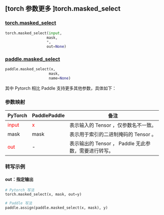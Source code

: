## [torch 参数更多 ]torch.masked_select
### [torch.masked_select](https://pytorch.org/docs/stable/generated/torch.masked_select.html?highlight=masked_select#torch.masked_select)

```python
torch.masked_select(input,
                   mask,
                   *,
                   out=None)
```

### [paddle.masked_select](https://www.paddlepaddle.org.cn/documentation/docs/zh/api/paddle/masked_select_cn.html#masked-select)

```python
paddle.masked_select(x,
                    mask,
                    name=None)
```

其中 Pytorch 相比 Paddle 支持更多其他参数，具体如下：
### 参数映射
| PyTorch       | PaddlePaddle | 备注                                                   |
| ------------- | ------------ | ------------------------------------------------------ |
| <font color='red'> input </font> | <font color='red'> x </font> | 表示输入的 Tensor ，仅参数名不一致。  |
| mask         | mask            | 表示用于索引的二进制掩码的 Tensor 。                                      |
| <font color='red'> out </font> | -  | 表示输出的 Tensor ， Paddle 无此参数，需要进行转写。    |


### 转写示例
#### out：指定输出
```python
# Pytorch 写法
torch.masked_select(x, mask, out=y)

# Paddle 写法
paddle.assign(paddle.masked_select(x, mask), y)
```

